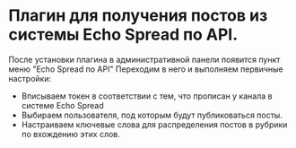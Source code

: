 # Плагин для получения постов из системы Echo Spread по API.
После установки плагина в административной панели появится пункт меню "Echo Spread по API"
Переходим в него и выполняем первичные настройки:
- Вписываем токен в соответствии с тем, что прописан у канала в системе Echo Spread
- Выбираем пользователя, под которым будут публиковаться посты.
- Настраиваем ключевые слова для распределения постов в рубрики по вхождению этих слов.

